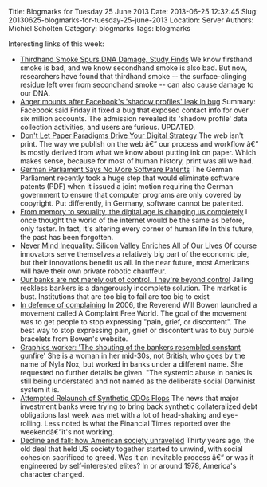 Title: Blogmarks for Tuesday 25 June 2013
Date: 2013-06-25 12:32:45
Slug: 20130625-blogmarks-for-tuesday-25-june-2013
Location: Server
Authors: Michiel Scholten
Category: blogmarks
Tags: blogmarks

<p>Interesting links of this week:</p>
<ul class="blogmarks"><li><a href="http://www.huffingtonpost.com/2013/06/24/thirdhand-smoke-dna-damage-cells_n_3474797.html">Thirdhand Smoke Spurs DNA Damage, Study Finds</a> We know firsthand smoke is bad, and we know secondhand smoke is also bad. But now, researchers have found that thirdhand smoke -- the surface-clinging residue left over from secondhand smoke -- can also cause damage to our DNA.</li>
<li><a href="http://www.zdnet.com/anger-mounts-after-facebooks-shadow-profiles-leak-in-bug-7000017167/">Anger mounts after Facebook's 'shadow profiles' leak in bug</a> Summary: Facebook said Friday it fixed a bug that exposed contact info for over six million accounts. The admission revealed its 'shadow profile' data collection activities, and users are furious. UPDATED.</li>
<li><a href="http://blogs.hbr.org/cs/2013/06/dont_let_paper_paradigms_drive.html">Don't Let Paper Paradigms Drive Your Digital Strategy</a> The web isn't print.  The way we publish on the web â€” our process and workflow â€” is mostly derived from what we know about putting ink on paper. Which makes sense, because for most of human history, print was all we had.</li>
<li><a href="https://www.eff.org/deeplinks/2013/06/german-parliament-says-no-more-software-patents">German Parliament Says No More Software Patents</a> The German Parliament recently took a huge step that would eliminate software patents (PDF) when it issued a joint motion requiring the German government to ensure that computer programs are only covered by copyright. Put differently, in Germany, software cannot be patented.</li>
<li><a href="http://www.guardian.co.uk/commentisfree/2013/jun/21/memory-sexuality-digital-age-changing-human">From memory to sexuality, the digital age is changing us completely</a> I once thought the world of the internet would be the same as before, only faster. In fact, it's altering every corner of human life In this future, the past has been forgotten.</li>
<li><a href="http://www.thedailybeast.com/articles/2013/05/30/never-mind-inequality-silicon-valley-enriches-all-of-our-lives.html">Never Mind Inequality: Silicon Valley Enriches All of Our Lives</a> Of course innovators serve themselves a relatively big part of the economic pie, but their innovations benefit us all.  In the near future, most Americans will have their own private robotic chauffeur.</li>
<li><a href="http://www.guardian.co.uk/commentisfree/joris-luyendijk-banking-blog/2013/jun/19/banking-britain-beyond-control">Our banks are not merely out of control. They're beyond control</a> Jailing reckless bankers is a dangerously incomplete solution. The market is bust. Institutions that are too big to fail are too big to exist</li>
<li><a href="http://m.aljazeera.com/story/2013615143512361164">In defence of complaining</a> In 2006, the Reverend Will Bowen launched a movement called A Complaint Free World. The goal of the movement was to get people to stop expressing "pain, grief, or discontent".  The best way to stop expressing pain, grief or discontent was to buy purple bracelets from Bowen's website.</li>
<li><a href="http://www.guardian.co.uk/commentisfree/joris-luyendijk-banking-blog/2013/jun/20/graveyard-shift-graphics-worker-bank">Graphics worker: 'The shouting of the bankers resembled constant gunfire'</a> She is a woman in her mid-30s, not British, who goes by the name of Nyla Nox, but worked in banks under a different name. She requested no further details be given.  "The systemic abuse in banks is still being understated and not named as the deliberate social Darwinist system it is.</li>
<li><a href="http://mobile.slate.com/blogs/moneybox/2013/06/17/synthetic_cdo_comeback_flops.html">Attempted Relaunch of Synthetic CDOs Flops</a> The news that major investment banks were trying to bring back synthetic collateralized debt obligations last week was met with a lot of head-shaking and eye-rolling. Less noted is what the Financial Times reported over the weekendâ€”it's not working.</li>
<li><a href="http://www.guardian.co.uk/world/2013/jun/19/decline-fall-american-society-unravelled">Decline and fall: how American society unravelled</a> Thirty years ago, the old deal that held US society together started to unwind, with social cohesion sacrificed to greed. Was it an inevitable process â€“ or was it engineered by self-interested elites?  In or around 1978, America's character changed.</li>
</ul>
